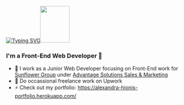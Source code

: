 [![Typing SVG](https://readme-typing-svg.herokuapp.com?font=Montserrat&color=%23FD428C&size=38&center=true&vCenter=true&lines=Hi%2C+I'm+Alex)](https://git.io/typing-svg)<img src="https://media.giphy.com/media/lSJyfxxuewjTBJZW3L/giphy.gif" width="80px" height="100px"/>

### I'm a Front-End Web Developer 🤘

- 🦄 I work as a Junior Web Developer focusing on Front-End work for [Sunflower Group](https://sunflowergroup.com/) under [Advantage Solutions Sales & Marketing ](https://advantagesolutions.net/)
- 🚀 Do occassional freelance work on Upwork
- ⚡️ Check out my portfolio: https://alexandra-hionis-portfolio.herokuapp.com/
